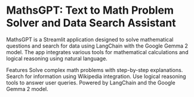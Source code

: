 # MathsGPT: Text to Math Problem Solver and Data Search Assistant


MathsGPT is a Streamlit application designed to solve mathematical questions and search for data using LangChain with the Google Gemma 2 model. The app integrates various tools for mathematical calculations and logical reasoning using natural language.

Features
Solve complex math problems with step-by-step explanations.
Search for information using Wikipedia integration.
Use logical reasoning tools to answer user queries.
Powered by LangChain and the Google Gemma 2 model.